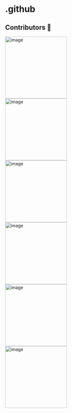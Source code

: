 # .github


## Contributors 🦸

[//]: contributor-faces

<!-- ALL-CONTRIBUTORS-LIST:START - Do not remove or modify this section -->
<!-- prettier-ignore-start -->
<!-- markdownlint-disable -->
<div style="display: flex; flex-wrap: wrap; justify-content: space-between; width: 320px;">
<a href="https://www.automq.com">
    <img alt="image" src="https://github.com/user-attachments/assets/2f2822d7-858b-48fc-975b-4ebe1f596971" width="200" />
</a> 
<a href="https://www.automq.com">
    <img alt="image" src="https://github.com/user-attachments/assets/2f2822d7-858b-48fc-975b-4ebe1f596971" width="200" />
</a> 
<a href="https://www.automq.com">
    <img alt="image" src="https://github.com/user-attachments/assets/2f2822d7-858b-48fc-975b-4ebe1f596971" width="200" />
</a> 
<a href="https://www.automq.com">
    <img alt="image" src="https://github.com/user-attachments/assets/2f2822d7-858b-48fc-975b-4ebe1f596971" width="200" />
</a> 
<a href="https://www.automq.com">
    <img alt="image" src="https://github.com/user-attachments/assets/2f2822d7-858b-48fc-975b-4ebe1f596971" width="200" />
</a> 
<a href="https://www.automq.com">
    <img alt="image" src="https://github.com/user-attachments/assets/2f2822d7-858b-48fc-975b-4ebe1f596971" width="200" />
</a> 
</div>
<!-- markdownlint-restore -->
<!-- prettier-ignore-end -->



